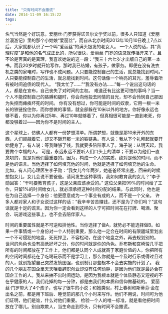 ```yaml
---
title: "只有时间不会撒谎"
date: 2014-11-09 16:15:22
tags:
---
```


名气当然是个好玩意。爱丽丝·门罗获得诺贝尔文学奖以前，很多人只知道《爱丽丝漫游记》里的那个小姑娘“爱丽丝”，而自从北京时间2013年10月10日晚上7点以后，大家就都认识了一个叫“爱丽丝”的满头银发的老女人。 一个人说的话，其“真理程度”是和他的名气成正比的，所以很快，爱丽丝·门罗的语录就传播开来了。且不论是否真的是真理，我喜欢她说的这一段：“我三十六七岁才出版自己的第一本书。而我20岁时就开始写作，那时我已结婚，有孩子，做家务。即便在没有洗衣机之类的家电时，写作也不成问题。人只要能控制自己的生活，就总能找到时间。” 人只要能控制自己的生活，就总能找到时间。这句话像一个响亮的耳光，羞辱着所有被时间追债的现代人。 “我太忙了……”“我没有办法……”每一个说出这句话的人，都是在宣布，自己丧失了对时间的主权。 难道还有比这更可怕的事吗？当一个人不能控制自己的胳膊和腿时，你会向他投去同情的目光，却不会怜悯自己那因为失控而瘫痪坏死的时间。 你有没有想过，你可能是时间的奴隶，它用一根一米长的铁链拴住你，而你想做的事情，就全部躲在10米以外的地方。你好像永远也够不着，你以为你再过5年、再过10年就够着了，但真相很可能是一直到老死，你都没够着过——因为你不是时间的主人。 

这个星球上，仿佛人人都有一份梦想清单。所谓梦想，就像是那10米开外的东西，人们觊觎着它，却又不砸开那一米的铁链条。有人说：我从下个礼拜起就要开始健身了。有人说：等我赚够了钱，我就要多陪陪家人了。海子说：从明天起，我要做个幸福的人。 可是，永远永远不要听人们口头上的清单；不要以为他们一直念叨的，就是对他们最重要的。因为，构成一个人的实质，绝对是他的时间，而不是他的语言。当他选择了如何填充他的时间，他就是选择了如何填充他的生命。 比如，有人问心理医生李子勋：“我女儿今年两岁，她爸爸经常出差，回来的时候想抱女儿，女儿会说不要爸爸。请问发生这种事情，我如何教育我的女儿？”李子勋回答：“干吗要教育孩子，这是父亲应该承受的。” 这位父亲把99%的时间给了工作，只留1%的时间给女儿，就必须承担这种时间分配的结果。与此同时，他也是在为自己选择一个身份：他更愿意成为一个事业有成的人，而不是一个父亲。 许多人都对家人和子女说过这样的话：“我辛辛苦苦赚钱，还不是为了你们吗？”这句话就是十足的谎言。因为你一定会看到这样的人宁可把时间花在打牌、喝酒、聚会、玩游戏这些事上，也不会去陪伴家人。 

时间的重要属性就是不可逆和排他性。当你选择了做A，就势必不能选择做B。如果一件事情或一个身份对一个人特别重要，那么他一定会在时间的有限疆域里划出一个不可侵犯的地盘，死死捍卫，不容松动，在这个地盘之外，再去规划别的。 世间的角色也没有高低好坏之分，你的时间就是你的角色。乔布斯和宫崎骏几乎把所有的时间都放在了工作上，他们都是认同个人成就高于家庭价值的人。你把所有的空闲时间都花在了吃喝玩乐而不是学习上，那么你就是一个及时行乐或得过且过的人，就别指望自己突然发愤图强，也别制订那些根本不会去实施的计划了。 我的几个朋友在国企里天天嚷着辞职创业却没有任何动静，是因为他们就是最适合在国企工作的人。我从来抽不出时间运动，是因为我根本就是个体质静态又短视的不在乎健康的人。我们花掉的每一分钟，都是由我们的本质和信仰做基础的。 爱丽丝·门罗带大了4个孩子，也写了很牛的小说；和她类似，村上春树和斯蒂芬·金在出名之前，都是用下班后、睡觉前的那几个小时来写作。他们不用说，时间可为他们证明，他们是谁，什么对他们重要。 检验一个人的唯一标准，就是看他把时间放在了哪儿。别自欺欺人，当生命走到尽头，只有时间不会撒谎。
